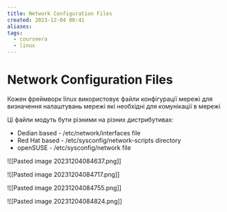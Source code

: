 ```yaml
---
title: Network Configuration Files
created: 2023-12-04 08:41
aliases: 
tags:
  - courseera
  - linux
---
```

# Network Configuration Files

Кожен фреймворк linux використовує файли конфігурації мережі для визначення налаштувань мережі які необхідні для комунікації в мережі

Ці файли модуть бути різними на різних дистрибутивах:
- Dedian based - /etc/network/interfaces file
- Red Hat based - /etc/sysconfig/network-scripts directory
- openSUSE - /etc/sysconfig/network file

![[Pasted image 20231204084637.png]]

![[Pasted image 20231204084717.png]]

![[Pasted image 20231204084755.png]]

![[Pasted image 20231204084824.png]]

